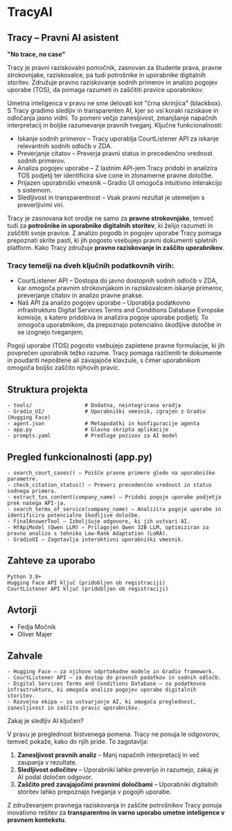 # TracyAI

## Tracy – Pravni AI asistent

**"No trace, no case"**

Tracy je pravni raziskovalni pomočnik, zasnovan za študente prava, pravne strokovnjake, raziskovalce, pa tudi potrošnike in uporabnike digitalnih storitev. Združuje pravno raziskovanje sodnih primerov in analizo pogojev uporabe (TOS), da pomaga razumeti in zaščititi pravice uporabnikov.

Umetna inteligenca v pravu ne sme delovati kot "črna skrinjica" (blackbox). S Tracy gradimo sledljiv in transparenten AI, kjer so vsi koraki raziskave in odločanja jasno vidni. To pomeni večjo zanesljivost, zmanjšanje napačnih interpretacij in boljše razumevanje pravnih tveganj.
Ključne funkcionalnosti:


- Iskanje sodnih primerov – Tracy uporablja CourtListener API za iskanje relevantnih sodnih odločb v ZDA.
- Preverjanje citatov – Preverja pravni status in precedenčno vrednost sodnih primerov.
- Analiza pogojev uporabe – Z lastnim API-jem Tracy pridobi in analizira TOS podjetij ter identificira sive cone in zlonamerne pravne določbe.
- Prijazen uporabniški vmesnik – Gradio UI omogoča intuitivno interakcijo s sistemom.
- Sledljivost in transparentnost – Vsak pravni rezultat je utemeljen s preverljivimi viri.


Tracy je zasnovana kot orodje ne samo za **pravne strokovnjake**, temveč tudi za **potrošnike in uporabnike digitalnih storitev**, ki želijo razumeti in zaščititi svoje pravice. Z analizo pogodb in pogojev uporabe Tracy pomaga prepoznati skrite pasti, ki jih pogosto vsebujejo pravni dokumenti spletnih platform.
Kako Tracy združuje **pravno raziskovanje in zaščito uporabnikov**.


### Tracy temelji na dveh ključnih podatkovnih virih:

- CourtListener API – Dostopa do javno dostopnih sodnih odločb v ZDA, kar omogoča pravnim strokovnjakom in raziskovalcem iskanje primerov, preverjanje citatov in analizo pravne prakse.
- Naš API za analizo pogojev uporabe – Uporablja podatkovno infrastrukturo Digital Services Terms and Conditions Database Evropske komisije, s katero pridobiva in analizira pogoje uporabe podjetij. To omogoča uporabnikom, da prepoznajo potencialno škodljive določbe in se izognejo tveganjem.

Pogoji uporabe (TOS) pogosto vsebujejo zapletene pravne formulacije, ki jih povprečen uporabnik težko razume. Tracy pomaga razčleniti te dokumente in poudariti nepoštene ali zavajajoče klavzule, s čimer uporabnikom omogoča boljšo zaščito njihovih pravic.
## Struktura projekta
```
- tools/                 # Dodatna, neintegrirana orodja  
- Gradio_UI/             # Uporabniški vmesnik, zgrajen z Gradio (Hugging Face)  
- agent.json             # Metapodatki in konfiguracije agenta  
- app.py                 # Glavna skripta aplikacije  
- prompts.yaml           # Predloge pozivov za AI model  
```


## Pregled funkcionalnosti (app.py)
    
    - search_court_cases() – Poišče pravne primere glede na uporabniške parametre.
    - check_citation_status() – Preveri precedenčno vrednost in status sodnega primera.
    - extract_tos_content(company_name) – Pridobi pogoje uporabe podjetja prek našega API-ja.
    - search_terms_of_service(company_name) – Analizira pogoje uporabe in identificira potencialno škodljive določbe.
    - FinalAnswerTool – Izboljšuje odgovore, ki jih ustvari AI.
    - HfApiModel (Qwen LLM) – Prilagojen Qwen 32B LLM, optimiziran za pravno analizo s tehniko Low-Rank Adaptation (LoRA).
    - GradioUI – Zagotavlja interaktivni uporabniški vmesnik.

## Zahteve za uporabo

    Python 3.8+
    Hugging Face API ključ (pridobljen ob registraciji)
    CourtListener API ključ (pridobljen ob registraciji)


## Avtorji

- Fedja Močnik
- Oliver Majer

## Zahvale

    - Hugging Face – za njihove odprtokodne modele in Gradio framework.
    - CourtListener API – za dostop do pravnih podatkov in sodnih odločb.
    - Digital Services Terms and Conditions Database – za podatkovno infrastrukturo, ki omogoča analizo pogojev uporabe digitalnih storitev.
    - Razvojna ekipa – za ustvarjanje AI, ki omogoča preglednost, zanesljivost in zaščito pravic uporabnikov.

Zakaj je sledljiv AI ključen?

V pravu je preglednost bistvenega pomena. Tracy ne ponuja le odgovorov, temveč pokaže, kako do njih pride. To zagotavlja:

1. **Zanesljivost pravnih analiz** – Manj napačnih interpretacij in več zaupanja v rezultate.
2. **Sledljivost odločitev** – Uporabniki lahko preverijo in razumejo, zakaj je AI podal določen odgovor.
3. **Zaščito pred zavajajočimi pravnimi določbami** – Uporabniki digitalnih storitev lahko prepoznajo tveganja v pogojih uporabe.

Z združevanjem pravnega raziskovanja in zaščite potrošnikov Tracy ponuja inovativno rešitev za **transparentno in varno uporabo umetne inteligence v pravnem kontekstu**.
